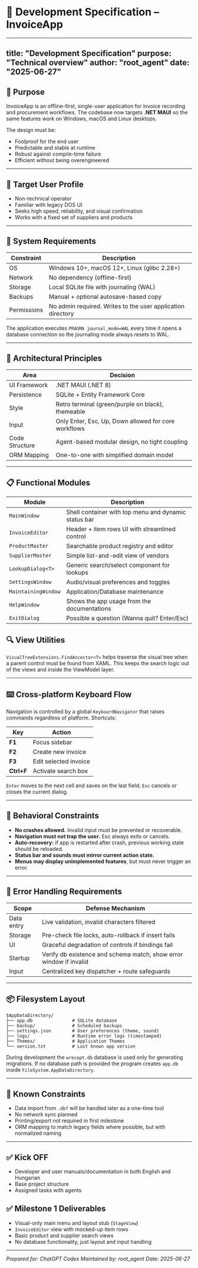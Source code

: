 # 📘 Development Specification – InvoiceApp

---
title: "Development Specification"
purpose: "Technical overview"
author: "root_agent"
date: "2025-06-27"
---

## 🎯 Purpose

InvoiceApp is an offline-first, single-user application for invoice recording and procurement workflows. The codebase now targets **.NET MAUI** so the same features work on Windows, macOS and Linux desktops.

The design must be:

* Foolproof for the end user
* Predictable and stable at runtime
* Robust against compile-time failure
* Efficient without being overengineered

---

## 👤 Target User Profile

* Non-technical operator
* Familiar with legacy DOS UI
* Seeks high speed, reliability, and visual confirmation
* Works with a fixed set of suppliers and products

---

## 🔐 System Requirements

| Constraint  | Description                                      |
| ----------- | ------------------------------------------------ |
| OS          | Windows 10+, macOS 12+, Linux (glibc 2.28+)      |
| Network     | No dependency (offline-first)                    |
| Storage     | Local SQLite file with journaling (WAL)          |
| Backups     | Manual + optional autosave-based copy            |
| Permissions | No admin required. Writes to the user application directory |

The application executes `PRAGMA journal_mode=WAL` every time it opens a database connection so the journaling mode always resets to WAL.

---

## 🧱 Architectural Principles

| Area           | Decision                                             |
| -------------- | ---------------------------------------------------- |
| UI Framework   | .NET MAUI (.NET 8)                            |
| Persistence    | SQLite + Entity Framework Core                       |
| Style          | Retro terminal (green/purple on black), themeable    |
| Input          | Only Enter, Esc, Up, Down allowed for core workflows |
| Code Structure | Agent-based modular design, no tight coupling        |
| ORM Mapping    | One-to-one with simplified domain model              |

---

## 📋 Functional Modules

| Module            | Description                                      |
| ----------------- | ------------------------------------------------ |
| `MainWindow`      | Shell container with top menu and dynamic status bar |
| `InvoiceEditor`   | Header + item rows UI with streamlined control |
| `ProductMaster`   | Searchable product registry and editor           |
| `SupplierMaster`  | Simple list-and-edit view of vendors             |
| `LookupDialog<T>` | Generic search/select component for lookups      |
| `SettingsWindow`  | Audio/visual preferences and toggles             |
| `MaintainingWindow`  | Application/Database maintenance              |
| `HelpWindow`  | Shows the app usage from the documentations          |
| `ExitDialog`  | Possible a question (Wanna quit? Enter/Esc)          |

## 🔍 View Utilities

`VisualTreeExtensions.FindAncestor<T>` helps traverse the visual tree when a parent control must be found from XAML. This keeps the search logic out of the views and inside the ViewModel layer.


---

## ⌨️ Cross-platform Keyboard Flow

Navigation is controlled by a global `KeyboardNavigator` that raises commands
regardless of platform. Shortcuts:

| Key      | Action                           |
| -------- | -------------------------------- |
| **F1**   | Focus sidebar                    |
| **F2**   | Create new invoice               |
| **F3**   | Edit selected invoice            |
| **Ctrl+F** | Activate search box            |

`Enter` moves to the next cell and saves on the last field; `Esc` cancels or
closes the current dialog.

---

## 🧠 Behavioral Constraints

* **No crashes allowed.** Invalid input must be prevented or recoverable.
* **Navigation must not trap the user.** Esc always exits or cancels.
* **Auto-recovery:** if app is restarted after crash, previous working state should be reloaded.
* **Status bar and sounds must mirror current action state.**
* **Menus may display unimplemented features**, but must never trigger an error.

---

## 🔧 Error Handling Requirements

| Scope      | Defense Mechanism                                                  |
| ---------- | ------------------------------------------------------------------ |
| Data entry | Live validation, invalid characters filtered                      |
| Storage    | Pre-check file locks, auto-rollback if insert fails                |
| UI         | Graceful degradation of controls if bindings fail                  |
| Startup    | Verify db existence and schema match, show error window if invalid |
| Input      | Centralized key dispatcher + route safeguards                      |

---

## 📦 Filesystem Layout

```plaintext
$AppDataDirectory/
├── app.db               # SQLite database
├── backup/              # Scheduled backups
├── settings.json        # User preferences (theme, sound)
├── logs/                # Runtime error logs (timestamped)
├── Themes/              # Application Themes
└── version.txt          # Last known app version
```
During development the `wrecept.db` database is used only for generating migrations.
If no database path is provided the program creates `app.db` inside `FileSystem.AppDataDirectory`.

---

## 🧾 Known Constraints

* Data import from `.dbf` will be handled later as a one-time tool
* No network sync planned
* Printing/export not required in first milestone
* ORM mapping to match legacy fields where possible, but with normalized naming

---

## ✅ Kick OFF
* Developer and user manuals/documentation in both English and Hungarian
* Base project structure
* Assigned tasks with agents


## ✅ Milestone 1 Deliverables

* Visual-only main menu and layout stub (`StageView`)
* `InvoiceEditor` view with mocked-up item rows
* Basic product and supplier search views
* No database functionality, just layout and input handling

---

*Prepared for: ChatGPT Codex
Maintained by: root\_agent
Date: 2025-06-27*
